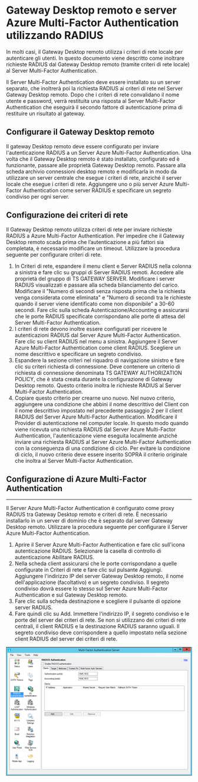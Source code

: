 <properties 
	pageTitle="Gateway Desktop remoto e server Azure Multi-Factor Authentication utilizzando RADIUS" 
	description="Questa è la pagina di Azure Multi-factor authentication che sarà utile per la distribuzione di Gateway Desktop remoto (RD) e Server Azure Multi-Factor Authentication tramite RADIUS." 
	services="multi-factor-authentication" 
	documentationCenter="" 
	authors="billmath" 
	manager="stevenpo" 
	editor="curtand"/>

<tags 
	ms.service="multi-factor-authentication" 
	ms.workload="identity" 
	ms.tgt_pltfrm="na" 
	ms.devlang="na" 
	ms.topic="get-started-article" 
	ms.date="05/12/2016" 
	ms.author="billmath"/>

# Gateway Desktop remoto e server Azure Multi-Factor Authentication utilizzando RADIUS

In molti casi, il Gateway Desktop remoto utilizza i criteri di rete locale per autenticare gli utenti. In questo documento viene descritto come inoltrare richieste RADIUS dal Gateway Desktop remoto (tramite criteri di rete locale) al Server Multi-Factor Authentication.

Il Server Multi-Factor Authentication deve essere installato su un server separato, che inoltrerà poi la richiesta RADIUS ai criteri di rete nel Server Gateway Desktop remoto. Dopo che i criteri di rete convalidano il nome utente e password, verrà restituita una risposta al Server Multi-Factor Authentication che eseguirà il secondo fattore di autenticazione prima di restituire un risultato al gateway.





## Configurare il Gateway Desktop remoto

Il gateway Desktop remoto deve essere configurato per inviare l'autenticazione RADIUS a un Server Azure Multi-Factor Authentication. Una volta che il Gateway Desktop remoto è stato installato, configurato ed è funzionante, passare alle proprietà Gateway Desktop remoto. Passare alla scheda archivio connessioni desktop remoto e modificarla in modo da utilizzare un server centrale che esegue i criteri di rete, anziché il server locale che esegue i criteri di rete. Aggiungere uno o più server Azure Multi-Factor Authentication come server RADIUS e specificare un segreto condiviso per ogni server.





## Configurazione dei criteri di rete

Il Gateway Desktop remoto utilizza criteri di rete per inviare richieste RADIUS a Azure Multi-Factor Authentication. Per impedire che il Gateway Desktop remoto scada prima che l’autenticazione a più fattori sia completata, è necessario modificare un timeout. Utilizzare la procedura seguente per configurare criteri di rete.

1. In Criteri di rete, espandere il menu client e Server RADIUS nella colonna a sinistra e fare clic su gruppi di Server RADIUS remoti. Accedere alle proprietà del gruppo di TS GATEWAY SERVER. Modificare i server RADIUS visualizzati e passare alla scheda bilanciamento del carico. Modificare il "Numero di secondi senza risposta prima che la richiesta venga considerata come eliminata" e "Numero di secondi tra le richieste quando il server viene identificato come non disponibile" a 30-60 secondi. Fare clic sulla scheda Autenticazione/Accounting e assicurarsi che le porte RADIUS specificate corrispondano alle porte di attesa del Server Multi-Factor Authentication.
2. I criteri di rete devono inoltre essere configurati per ricevere le autenticazioni RADIUS dal Server Azure Multi-Factor Authentication. Fare clic su client RADIUS nel menu a sinistra. Aggiungere il Server Azure Multi-Factor Authentication come client RADIUS. Scegliere un nome descrittivo e specificare un segreto condiviso.
3. Espandere la sezione criteri nel riquadro di navigazione sinistro e fare clic su criteri richiesta di connessione. Deve contenere un criterio di richiesta di connessione denominata TS GATEWAY AUTHORIZATION POLICY, che è stata creata durante la configurazione di Gateway Desktop remoto. Questo criterio inoltra le richieste RADIUS al Server Multi-Factor Authentication.
4. Copiare questo criterio per crearne uno nuovo. Nel nuovo criterio, aggiungere una condizione che abbini il nome descrittivo del Client con il nome descrittivo impostato nel precedente passaggio 2 per il client RADIUS del Server Azure Multi-Factor Authentication. Modificare il Provider di autenticazione nel computer locale. In questo modo quando viene ricevuta una richiesta RADIUS dal Server Azure Multi-Factor Authentication, l'autenticazione viene eseguita localmente anziché inviare una richiesta RADIUS al Server Azure Multi-Factor Authentication con la conseguenza di una condizione di ciclo. Per evitare la condizione di ciclo, il nuovo criterio deve essere inserito SOPRA il criterio originale che inoltra al Server Multi-Factor Authentication.

## Configurazione di Azure Multi-Factor Authentication


--------------------------------------------------------------------------------



Il Server Azure Multi-Factor Authentication è configurato come proxy RADIUS tra Gateway Desktop remoto e criteri di rete. È necessario installarlo in un server di dominio che è separato dal server Gateway Desktop remoto. Utilizzare la procedura seguente per configurare il Server Azure Multi-Factor Authentication.

1. Aprire il Server Azure Multi-Factor Authentication e fare clic sull'icona autenticazione RADIUS. Selezionare la casella di controllo di autenticazione Abilitare RADIUS.
2. Nella scheda client assicurarsi che le porte corrispondano a quelle configurate in Criteri di rete e fare clic sul pulsante Aggiungi. Aggiungere l'indirizzo IP del server Gateway Desktop remoto, il nome dell'applicazione (facoltativo) e un segreto condiviso. Il segreto condiviso dovrà essere lo stesso sul Server Azure Multi-Factor Authentication e sul Gateway Desktop remoto.
3. Fare clic sulla scheda destinazione e scegliere il pulsante di opzione server RADIUS.
4. Fare quindi clic su Add. Immettere l'indirizzo IP, il segreto condiviso e le porte del server dei criteri di rete. Se non si utilizzano dei criteri di rete centrali, il client RADIUS e la destinazione RADIUS saranno uguali. Il segreto condiviso deve corrispondere a quello impostato nella sezione client RADIUS del server dei criteri di rete. 

![Autenticazione RADIUS](./media/multi-factor-authentication-get-started-server-rdg/radius.png)

<!---HONumber=AcomDC_0518_2016-->
